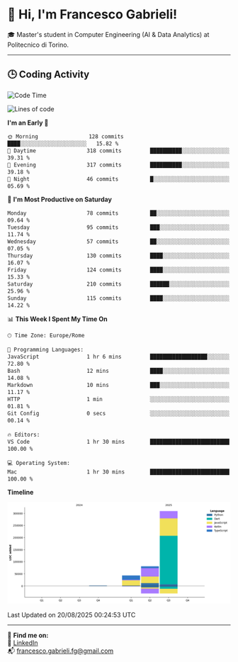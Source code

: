# 👋 Hi, I'm Francesco Gabrieli!

🎓 Master's student in Computer Engineering (AI & Data Analytics) at Politecnico di Torino.  

---

## 🕒 Coding Activity

<!--START_SECTION:waka-->
![Code Time](http://img.shields.io/badge/Code%20Time-120%20hrs%2035%20mins-blue)

![Lines of code](https://img.shields.io/badge/From%20Hello%20World%20I%27ve%20Written-434.0%20thousand%20lines%20of%20code-blue)

**I'm an Early 🐤** 

```text
🌞 Morning                128 commits         ████░░░░░░░░░░░░░░░░░░░░░   15.82 % 
🌆 Daytime                318 commits         ██████████░░░░░░░░░░░░░░░   39.31 % 
🌃 Evening                317 commits         ██████████░░░░░░░░░░░░░░░   39.18 % 
🌙 Night                  46 commits          █░░░░░░░░░░░░░░░░░░░░░░░░   05.69 % 
```
📅 **I'm Most Productive on Saturday** 

```text
Monday                   78 commits          ██░░░░░░░░░░░░░░░░░░░░░░░   09.64 % 
Tuesday                  95 commits          ███░░░░░░░░░░░░░░░░░░░░░░   11.74 % 
Wednesday                57 commits          ██░░░░░░░░░░░░░░░░░░░░░░░   07.05 % 
Thursday                 130 commits         ████░░░░░░░░░░░░░░░░░░░░░   16.07 % 
Friday                   124 commits         ████░░░░░░░░░░░░░░░░░░░░░   15.33 % 
Saturday                 210 commits         ██████░░░░░░░░░░░░░░░░░░░   25.96 % 
Sunday                   115 commits         ████░░░░░░░░░░░░░░░░░░░░░   14.22 % 
```


📊 **This Week I Spent My Time On** 

```text
🕑︎ Time Zone: Europe/Rome

💬 Programming Languages: 
JavaScript               1 hr 6 mins         ██████████████████░░░░░░░   72.80 % 
Bash                     12 mins             ████░░░░░░░░░░░░░░░░░░░░░   14.08 % 
Markdown                 10 mins             ███░░░░░░░░░░░░░░░░░░░░░░   11.17 % 
HTTP                     1 min               ░░░░░░░░░░░░░░░░░░░░░░░░░   01.81 % 
Git Config               0 secs              ░░░░░░░░░░░░░░░░░░░░░░░░░   00.14 % 

🔥 Editors: 
VS Code                  1 hr 30 mins        █████████████████████████   100.00 % 

💻 Operating System: 
Mac                      1 hr 30 mins        █████████████████████████   100.00 % 
```

**Timeline**

![Lines of Code chart](https://raw.githubusercontent.com/francescogabrieli/francescogabrieli/main/assets/bar_graph.png)


 Last Updated on 20/08/2025 00:24:53 UTC
<!--END_SECTION:waka-->


---



🔗 **Find me on:**  
💼 [LinkedIn](https://www.linkedin.com/in/francesco-gabrieli)  
📬 francesco.gabrieli.fg@gmail.com  



